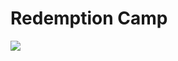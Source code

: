 # Redemption Camp


![](https://manhwasmut.com/uploads/thumbs/c152472cf5eff52ad3e29d94a72e7dd98807c3f4_17446_200_314.jpg)
